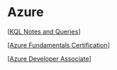 # Azure

[[KQL Notes and Queries]]

[[Azure Fundamentals Certification]]

[[Azure Developer Associate]]

[//begin]: # "Autogenerated link references for markdown compatibility"
[KQL Notes and Queries]: <KQL Notes and Queries> "KQL Notes and Queries"
[Azure Fundamentals Certification]: <Azure Fundamentals Certification> "Azure Fundamentals Certification"
[Azure Developer Associate]: <Azure Developer Associate> "Azure Developer Associate"
[//end]: # "Autogenerated link references"
